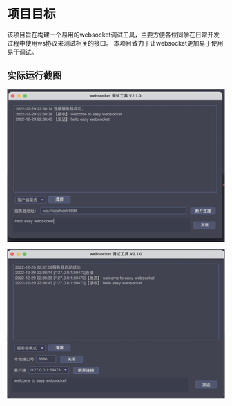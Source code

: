# 项目目标
该项目旨在构建一个易用的websocket调试工具，主要方便各位同学在日常开发过程中使用ws协议来测试相关的接口。
本项目致力于让websocket更加易于使用易于调试。

## 实际运行截图

![](./img/snap1.png)

![](./img/snap2.png)
